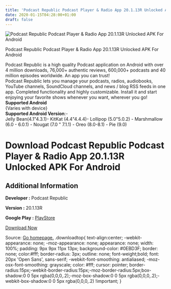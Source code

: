 ```yaml
---
title: 'Podcast Republic Podcast Player & Radio App 20.1.13R Unlocked APK For Android'
date: 2020-01-15T04:28:00+01:00
draft: false
---
```


![Podcast Republic Podcast Player & Radio App 20.1.13R Unlocked APK For Android](https://i0.wp.com/apkhome.net/wp-content/uploads/2020/01/Podcast-Republic-Podcast-Player-Radio-App-20.1.13R-Unlocked.png "Podcast Republic Podcast Player & Radio App 20.1.13R Unlocked APK For Android")

  

Podcast Republic Podcast Player & Radio App 20.1.13R Unlocked APK For Android

Podcast Republic is a high quality Podcast application on Android with over 4 million downloads, 76,000+ authentic reviews, 600,000+ podcasts and 40 million episodes worldwide. An app you can trust!  
Podcast Republic lets you manage your podcasts, radios, audiobooks, YouTube channels, SoundCloud channels, and news / blog RSS feeds in one app. Completed functionality and highly customizable. Install it and start enjoying your favorite shows whenever you want, wherever you go!  
**Supported Android**  
{Varies with device}  
**Supported Android Version**:-  
Jelly Bean(4.1"4.3.1)- KitKat (4.4"4.4.4)- Lollipop (5.0"5.0.2) - Marshmallow (6.0 - 6.0.1) - Nougat (7.0 " 7.1.1) - Oreo (8.0-8.1) - Pie (9.0)

Download Podcast Republic Podcast Player & Radio App 20.1.13R Unlocked APK For Android
======================================================================================

Additional Information
----------------------

**Developer :** Podcast Republic

**Version :** 20.1.13R

**Google Play :** [PlayStore](https://play.google.com/store/apps/details?id=com.itunestoppodcastplayer.app)

  

[Download Now](https://store4app.co/post/podcast-republic-podcast-player-amp-radio-app-20-1-13r-unlocked-apk-for-android_1579013591)

  
Source: [Go homepage.](https://store4app.co/post/podcast-republic-podcast-player-amp-radio-app-20-1-13r-unlocked-apk-for-android_1579013591) .downloadtop{ text-align:center; -webkit-appearance: none; -moz-appearance: none; appearance: none; width: 100%; padding: 9px 9px 11px 13px; background-color: #0EBD3F; border: none; color:#fff; border-radius: 3px; outline: none; font-weight;bold; font: 20px 'Open Sans', sans-serif; -webkit-font-smoothing: antialiased; -moz-osx-font-smoothing: grayscale; color: #fff; cursor: pointer; border-radius:15px;-webkit-border-radius:15px;-moz-border-radius:5px;box-shadow:0 0 5px rgba(0,0,0,.2);-moz-box-shadow:0 0 5px rgba(0,0,0,.2);-webkit-box-shadow:0 0 5px rgba(0,0,0,.2) !important; }